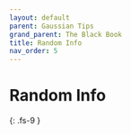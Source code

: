 ```yaml
---
layout: default
parent: Gaussian Tips
grand_parent: The Black Book
title: Random Info
nav_order: 5
---
```


# Random Info
{: .fs-9 }